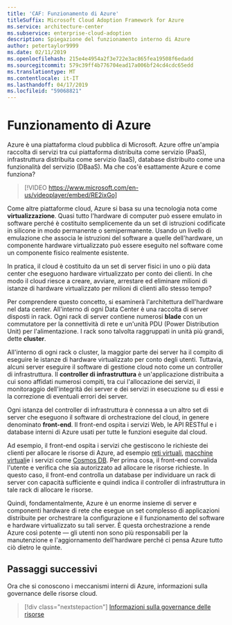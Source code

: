 ```yaml
---
title: 'CAF: Funzionamento di Azure'
titleSuffix: Microsoft Cloud Adoption Framework for Azure
ms.service: architecture-center
ms.subservice: enterprise-cloud-adoption
description: Spiegazione del funzionamento interno di Azure
author: petertaylor9999
ms.date: 02/11/2019
ms.openlocfilehash: 215e4e4954a2f3e722e3ac865fea19508f6edadd
ms.sourcegitcommit: 579c39ff4b776704ead17a006bf24cd4cdc65edd
ms.translationtype: MT
ms.contentlocale: it-IT
ms.lasthandoff: 04/17/2019
ms.locfileid: "59068821"
---
```

<!-- markdownlint-disable MD026 -->

# <a name="how-does-azure-work"></a>Funzionamento di Azure

Azure è una piattaforma cloud pubblica di Microsoft. Azure offre un'ampia raccolta di servizi tra cui piattaforma distribuita come servizio (PaaS), infrastruttura distribuita come servizio (IaaS), database distribuito come una funzionalità del servizio (DBaaS). Ma che cos'è esattamente Azure e come funziona?

<!-- markdownlint-disable MD034 -->

> [!VIDEO https://www.microsoft.com/en-us/videoplayer/embed/RE2ixGo]

<!-- markdownlint-enable MD034 -->

Come altre piattaforme cloud, Azure si basa su una tecnologia nota come **virtualizzazione**. Quasi tutto l'hardware di computer può essere emulato in software perché è costituito semplicemente da un set di istruzioni codificate in silicone in modo permanente o semipermanente. Usando un livello di emulazione che associa le istruzioni del software a quelle dell'hardware, un componente hardware virtualizzato può essere eseguito nel software come un componente fisico realmente esistente.

In pratica, il cloud è costituito da un set di server fisici in uno o più data center che eseguono hardware virtualizzato per conto dei clienti. In che modo il cloud riesce a creare, avviare, arrestare ed eliminare milioni di istanze di hardware virtualizzato per milioni di clienti allo stesso tempo?

Per comprendere questo concetto, si esaminerà l'architettura dell'hardware nel data center.  All'interno di ogni Data Center è una raccolta di server disposti in rack. Ogni rack di server contiene numerosi **blade** con un commutatore per la connettività di rete e un'unità PDU (Power Distribution Unit) per l'alimentazione. I rack sono talvolta raggruppati in unità più grandi, dette **cluster**.

All'interno di ogni rack o cluster, la maggior parte dei server ha il compito di eseguire le istanze di hardware virtualizzato per conto degli utenti. Tuttavia, alcuni server eseguire il software di gestione cloud noto come un controller di infrastruttura. Il **controller di infrastruttura** è un'applicazione distribuita a cui sono affidati numerosi compiti, tra cui l'allocazione dei servizi, il monitoraggio dell'integrità dei server e dei servizi in esecuzione su di essi e la correzione di eventuali errori dei server.

Ogni istanza del controller di infrastruttura è connessa a un altro set di server che eseguono il software di orchestrazione del cloud, in genere denominato **front-end**. Il front-end ospita i servizi Web, le API RESTful e i database interni di Azure usati per tutte le funzioni eseguite dal cloud.

Ad esempio, il front-end ospita i servizi che gestiscono le richieste dei clienti per allocare le risorse di Azure, ad esempio [reti virtuali](/azure/virtual-network/virtual-networks-overview), [macchine virtuali](/azure/virtual-machines)e i servizi come [Cosmos DB](/azure/cosmos-db/introduction). Per prima cosa, il front-end convalida l'utente e verifica che sia autorizzato ad allocare le risorse richieste. In questo caso, il front-end controlla un database per individuare un rack di server con capacità sufficiente e quindi indica il controller di infrastruttura in tale rack di allocare le risorse.

Quindi, fondamentalmente, Azure è un enorme insieme di server e componenti hardware di rete che esegue un set complesso di applicazioni distribuite per orchestrare la configurazione e il funzionamento del software e hardware virtualizzato su tali server. È questa orchestrazione a rende Azure così potente &mdash; gli utenti non sono più responsabili per la manutenzione e l'aggiornamento dell'hardware perché ci pensa Azure tutto ciò dietro le quinte.

## <a name="next-steps"></a>Passaggi successivi

Ora che si conoscono i meccanismi interni di Azure, informazioni sulla governance delle risorse cloud.

> [!div class="nextstepaction"]
> [Informazioni sulla governance delle risorse](what-is-governance.md)

<!-- Links -->

[docs-add-users-to-aad]: /azure/active-directory/add-users-azure-active-directory?toc=/azure/architecture/cloud-adoption-guide/toc.json
